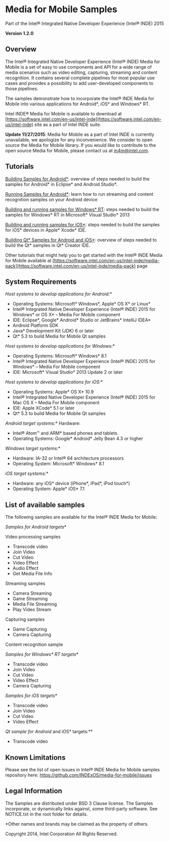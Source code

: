 
Media for Mobile Samples
========================
Part of the Intel® Integrated Native Developer Experience (Intel® INDE) 2015

**Version 1.2.0**



Overview
--------

The Intel® Integrated Native Developer Experience (Intel® INDE) Media for Mobile is a set of easy to use components and API for a wide range of media scenarios such as video editing, capturing, streaming and content recognition. It contains several complete pipelines for most popular use cases and provides a possibility to add user-developed components to those pipelines.

The samples demonstrate how to incorporate the Intel® INDE Media for Mobile into various applications for Android*, iOS* and Windows* RT.

Intel INDE® Media for Mobile is available to download at [https://software.intel.com/en-us/intel-inde](https://software.intel.com/en-us/intel-inde) site as a part of Intel INDE suite.

**Update 11/27/2015**: Media for Mobile as a part of Intel INDE is currently unavailable, we apologize for any inconvenience. We  consider to open source the Media for Mobile library. If you would like to contribute to the open source Media for Mobile, please contact us at m4m@intel.com.

Tutorials
---------

[Building Samples for Android*](https://software.intel.com/en-us/articles/intel-inde-media-pack-for-android-tutorials-building-samples): overview of steps needed to build the samples for Android* in Eclipse* and Android Studio*.

[Running Samples for Android*](https://software.intel.com/en-us/articles/intel-inde-media-pack-for-android-tutorials-running-samples): learn how to run streaming and content recognition samples on your Android device

[Building and running samples for Windows* RT](https://software.intel.com/en-us/articles/intel-inde-media-for-mobile-tutorials-building-and-running-samples-for-windows-rt): steps needed to build the samples for Windows* RT in Microsoft* Visual Studio* 2013

[Building and running samples for iOS*](https://software.intel.com/en-us/articles/intel-inde-media-for-mobile-tutorial-building-samples-for-ios): steps needed to build the samples for iOS* devices in Apple* Xcode* IDE.

[Building Qt* Samples for Android and iOS*](https://software.intel.com/en-us/articles/intel-inde-media-for-mobile-tutorials-cross-platform-qt-sample): overview of steps needed to build the Qt* samples in Qt* Creator IDE.

Other tutorials that might help you to get started with the Intel® INDE Media for Mobile available at [https://software.intel.com/en-us/intel-inde/media-pack](https://software.intel.com/en-us/intel-inde/media-pack) page

 

System Requirements
-------------------

**Host systems to develop applications for Android*:**

- Operating Systems: Microsoft* Windows*, Apple* OS X* or Linux* 
- Intel® Integrated Native Developer Experience (Intel® INDE) 2015 for Windows* or OS X* – Media For Mobile component 
- IDE: Eclipse*, Google* Android* Studio or JetBrains* IntelliJ IDEA* 
- Android Platform SDK 
- Java* Development Kit (JDK) 6 or later
- Qt* 5.3 to build Media for Mobile Qt samples

**Host systems to develop applications for Windows*:**

- Operating Systems: Microsoft* Windows* 8.1 
- Intel® Integrated Native Developer Experience (Intel® INDE) 2015 for Windows* – Media For Mobile component 
- IDE: Microsoft* Visual Studio* 2013 Update 2 or later

**Host systems to develop applications for iOS*:**

- Operating Systems: Apple* OS X* 10.9 
- Intel® Integrated Native Developer Experience (Intel® INDE) 2015 for Mac OS X – Media For Mobile component 
- IDE: Apple XCode* 5.1 or later 
- Qt* 5.3 to build Media for Mobile Qt samples

**Android* target systems:** 
Hardware:
- Intel® Atom™ and ARM* based phones and tablets.
- Operating Systems: Google* Android* Jelly Bean 4.3 or higher

**Windows* target systems:**

- Hardware: IA-32 or Intel® 64 architecture processors
- Operating System: Microsoft* Windows* 8.1

**iOS* target systems:**
- Hardware: any iOS* device (iPhone*, iPad*, iPod touch*)
- Operating System: Apple* iOS* 7.1


List of available samples
-------------------------

The following samples are available for the Intel® INDE Media for Mobile:

**Samples for Android* targets**

Video processing samples
- Transcode video 
- Join Video 
- Cut Video 
- Video Effect 
- Audio Effect 
- Get Media File Info 

Streaming samples 
- Camera Streaming 
- Game Streaming 
- Media File Streaming 
- Play Video Stream 

Capturing samples 
- Game Capturing 
- Camera Capturing 

Content recognition sample

**Samples for Windows\* RT* targets** 
- Transcode video
- Join Video
- Cut Video
- Video Effect
- Camera Capturing

**Samples for iOS* targets**

- Transcode video
- Join Video
- Cut Video
- Video Effect

**Qt* sample for Android* and iOS* targets:**
- Transcode video

Known Limitations
-----------------

Please see the list of open issues in Intel® INDE Media for Mobile samples repository here: https://github.com/INDExOS/media-for-mobile/issues

Legal Information
-----------------

The Samples are distributed under BSD 3 Clause license. The Samples incorporate, or dynamically links against, some third-party software. See NOTICE.txt in the root folder for details.


*Other names and brands may be claimed as the property of others. 

Copyright 2014, Intel Corporation All Rights Reserved.
